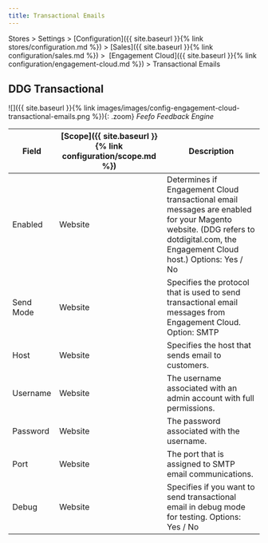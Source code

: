 ```yaml
---
title: Transactional Emails
---
```


Stores > Settings > [Configuration]({{ site.baseurl }}{% link stores/configuration.md %}) > [Sales]({{ site.baseurl }}{% link configuration/sales.md %}) >  [Engagement Cloud]({{ site.baseurl }}{% link configuration/engagement-cloud.md %}) > Transactional Emails

## DDG Transactional

![]({{ site.baseurl }}{% link images/images/config-engagement-cloud-transactional-emails.png %}){: .zoom}
_Feefo Feedback Engine_

|Field|[Scope]({{ site.baseurl }}{% link configuration/scope.md %})|Description|
|--- |--- |--- |
|Enabled|Website|Determines if Engagement Cloud transactional email messages are enabled for your Magento website. (DDG refers to dotdigital.com, the Engagement Cloud host.) Options: Yes / No|
|Send Mode|Website|Specifies the protocol that is used to send transactional email messages from Engagement Cloud. Option: SMTP|
|Host|Website|Specifies the host that sends email to customers.|
|Username|Website|The username associated with an admin account with full permissions.|
|Password|Website|The password associated with the username.|
|Port|Website|The port that is assigned to SMTP email communications.|
|Debug|Website|Specifies if you want to send transactional email in debug mode for testing. Options: Yes / No|
